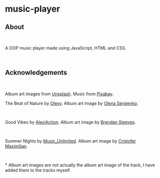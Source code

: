 # music-player

## About

<br>

A OOP music player made using JavaScript, HTML and CSS.

<br>

## Acknowledgements

<br>

Album art images from [Unsplash](https://unsplash.com/).
Music from [Pixabay](https://pixabay.com/).

The Beat of Nature by [Olexy](https://pixabay.com/users/olexy-25300778/?utm_source=link-attribution&amp;utm_medium=referral&amp;utm_campaign=music&amp;utm_content=122841).
Album art image by [Olena Sergienko](https://unsplash.com/@olenkasergienko?utm_source=unsplash&utm_medium=referral&utm_content=creditCopyText).

<br>

Good Vibes by [AlexiAction](https://pixabay.com/users/alexiaction-26977400/?utm_source=link-attribution&amp;utm_medium=referral&amp;utm_campaign=music&amp;utm_content=127577).
Album art image by [Brendan Steeves](https://unsplash.com/@brendan_k_steeves?utm_source=unsplash&utm_medium=referral&utm_content=creditCopyText).

<br>

Summer Nights by [Music_Unlimited](https://pixabay.com/users/music_unlimited-27600023/?utm_source=link-attribution&amp;utm_medium=referral&amp;utm_campaign=music&amp;utm_content=121570).
Album art image by [Cristofer Maximilian](https://unsplash.com/@cristofer?utm_source=unsplash&utm_medium=referral&utm_content=creditCopyText).

<br>

\* Album art images are not actually the album art image of the track, I have added them to the tracks myself.